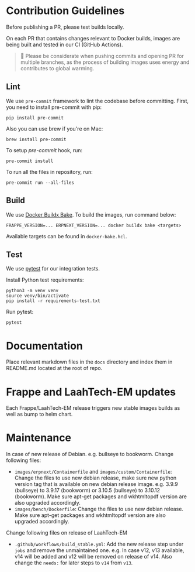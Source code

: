# Contribution Guidelines

Before publishing a PR, please test builds locally.

On each PR that contains changes relevant to Docker builds, images are being built and tested in our CI (GitHub Actions).

> :evergreen_tree: Please be considerate when pushing commits and opening PR for multiple branches, as the process of building images uses energy and contributes to global warming.

## Lint

We use `pre-commit` framework to lint the codebase before committing.
First, you need to install pre-commit with pip:

```shell
pip install pre-commit
```

Also you can use brew if you're on Mac:

```shell
brew install pre-commit
```

To setup _pre-commit_ hook, run:

```shell
pre-commit install
```

To run all the files in repository, run:

```shell
pre-commit run --all-files
```

## Build

We use [Docker Buildx Bake](https://docs.docker.com/engine/reference/commandline/buildx_bake/). To build the images, run command below:

```shell
FRAPPE_VERSION=... ERPNEXT_VERSION=... docker buildx bake <targets>
```

Available targets can be found in `docker-bake.hcl`.

## Test

We use [pytest](https://pytest.org) for our integration tests.

Install Python test requirements:

```shell
python3 -m venv venv
source venv/bin/activate
pip install -r requirements-test.txt
```

Run pytest:

```shell
pytest
```

# Documentation

Place relevant markdown files in the `docs` directory and index them in README.md located at the root of repo.

# Frappe and LaahTech-EM updates

Each Frappe/LaahTech-EM release triggers new stable images builds as well as bump to helm chart.

# Maintenance

In case of new release of Debian. e.g. bullseye to bookworm. Change following files:

- `images/erpnext/Containerfile` and `images/custom/Containerfile`: Change the files to use new debian release, make sure new python version tag that is available on new debian release image. e.g. 3.9.9 (bullseye) to 3.9.17 (bookworm) or 3.10.5 (bullseye) to 3.10.12 (bookworm). Make sure apt-get packages and wkhtmltopdf version are also upgraded accordingly.
- `images/bench/Dockerfile`: Change the files to use new debian release. Make sure apt-get packages and wkhtmltopdf version are also upgraded accordingly.

Change following files on release of LaahTech-EM

- `.github/workflows/build_stable.yml`: Add the new release step under `jobs` and remove the unmaintained one. e.g. In case v12, v13 available, v14 will be added and v12 will be removed on release of v14. Also change the `needs:` for later steps to `v14` from `v13`.
